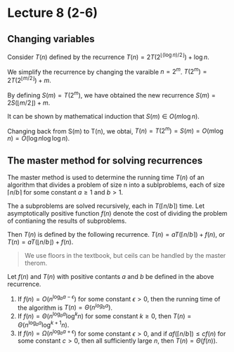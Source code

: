 # Lecture 8 (2-6)

## Changing variables

Consider $T(n)$ defined by the recurrence
$T(n) = 2T(2^{\lfloor(\log n)/2\rfloor}) + \log n$.

We simplify the recurrence by changing the varaible $n = 2^m$.
$T(2^m) = 2T(2^{\lfloor m/2\rfloor}) + m$.

By defining $S(m) = T(2^m)$, we have obtained the new recurrence
$S(m) = 2S(\lfloor m/2 \rfloor) + m$.

It can be shown by mathematical induction that $S(m) \in O(m \log n)$.

Changing back from S(m) to T(n), we obtai,
$T(n) = T(2^m) = S(m) = O(m \log n) = O(\log n \log \log n)$.

## The master method for solving recurrences

The master method is used to determine the running time $T(n)$ of an algorithm that divides a problem of size n into a sublproblems, 
each of size $\lceil n/b \rceil$ for some constant $a \geq 1$ and $b > 1$.

The a subproblems are solved recursively, each in $T(\lceil n/b \rceil)$ time.
Let asymptotically positive function $f(n)$ denote the cost of dividing the problem of contianing the results of subproblems.

Then $T(n)$ is defined by the following recurrence.
$T(n) = aT(\lceil n/b \rceil) + f(n)$, or $T(n) = aT(\lfloor n/b \rfloor) + f(n)$.

> We use floors in the textbook, but ceils can be handled by the master therom.

Let $f(n)$ and $T(n)$ with positive contants $a$ and $b$ be defined in the above recurrence.

1. If $f(n) = O(n^{\log _b a - \epsilon})$ for some constant $\epsilon > 0$, then the running time of the algorithm is $T(n) = \Theta(n^{log _b a})$.
2. If $f(n) = \Theta(n^{\log _b a} \log ^k n)$ for some constant $k \geq 0$, then
$T(n) = \Theta(n^{\log _b a} \log ^{k+1} n)$.
3. If $f(n) = \Omega(n^{\log _b a + \epsilon})$ for some constant $\epsilon > 0$, and if
$af(\lceil n/b \rceil) \leq cf(n)$ for some constant $c > 0$, then all sufficiently large $n$, then $T(n) = \Theta(f(n))$.
